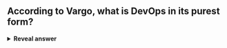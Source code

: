## According to Vargo, what is DevOps in its purest form?
<details>
<summary><b>Reveal answer</b></summary>
It's about the breaking down the metaphorical wall between developers and operators
</details>
